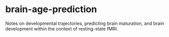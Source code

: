 # brain-age-prediction
Notes on developmental trajectories, predicting brain maturation, and brain development within the context of resting-state fMRI.
